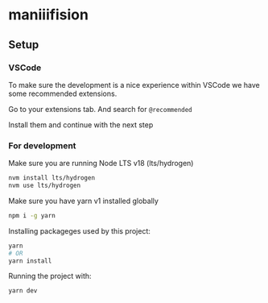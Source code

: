 # maniiifision

## Setup

### VSCode

To make sure the development is a nice experience within VSCode we have some recommended extensions.

Go to your extensions tab. And search for `@recommended`

Install them and continue with the next step

### For development

Make sure you are running Node LTS v18 (lts/hydrogen)

```bash
nvm install lts/hydrogen
nvm use lts/hydrogen
```

Make sure you have yarn v1 installed globally

```bash
npm i -g yarn
```

Installing packageges used by this project:

```bash
yarn
# OR
yarn install
```

Running the project with:

```bash
yarn dev
```
